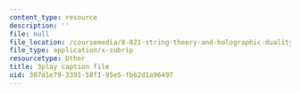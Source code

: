 ```yaml
---
content_type: resource
description: ''
file: null
file_location: /coursemedia/8-821-string-theory-and-holographic-duality-fall-2014/307d1e79339158f195e5fb62d1a96497_1pkoBetgo7s.vtt
file_type: application/x-subrip
resourcetype: Other
title: 3play caption file
uid: 307d1e79-3391-58f1-95e5-fb62d1a96497
---
```

